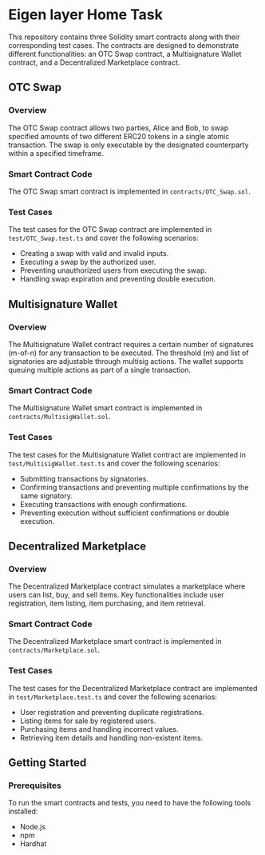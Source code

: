 # Eigen layer Home Task
This repository contains three Solidity smart contracts along with their corresponding test cases. The contracts are designed to demonstrate different functionalities: an OTC Swap contract, a Multisignature Wallet contract, and a Decentralized Marketplace contract.

## OTC Swap
### Overview
The OTC Swap contract allows two parties, Alice and Bob, to swap specified amounts of two different ERC20 tokens in a single atomic transaction. The swap is only executable by the designated counterparty within a specified timeframe.
### Smart Contract Code
The OTC Swap smart contract is implemented in `contracts/OTC_Swap.sol`.
### Test Cases

The test cases for the OTC Swap contract are implemented in `test/OTC_Swap.test.ts` and cover the following scenarios:

- Creating a swap with valid and invalid inputs.
- Executing a swap by the authorized user.
- Preventing unauthorized users from executing the swap.
- Handling swap expiration and preventing double execution.

## Multisignature Wallet
### Overview
The Multisignature Wallet contract requires a certain number of signatures (m-of-n) for any transaction to be executed. The threshold (m) and list of signatories are adjustable through multisig actions. The wallet supports queuing multiple actions as part of a single transaction.

### Smart Contract Code
The Multisignature Wallet smart contract is implemented in `contracts/MultisigWallet.sol`.
### Test Cases

The test cases for the Multisignature Wallet contract are implemented in `test/MultisigWallet.test.ts` and cover the following scenarios:

- Submitting transactions by signatories.
- Confirming transactions and preventing multiple confirmations by the same signatory.
- Executing transactions with enough confirmations.
- Preventing execution without sufficient confirmations or double execution.

## Decentralized Marketplace
### Overview
The Decentralized Marketplace contract simulates a marketplace where users can list, buy, and sell items. Key functionalities include user registration, item listing, item purchasing, and item retrieval.

### Smart Contract Code
The Decentralized Marketplace smart contract is implemented in `contracts/Marketplace.sol`.
### Test Cases

The test cases for the Decentralized Marketplace contract are implemented in `test/Marketplace.test.ts` and cover the following scenarios:

- User registration and preventing duplicate registrations.
- Listing items for sale by registered users.
- Purchasing items and handling incorrect values.
- Retrieving item details and handling non-existent items.

## Getting Started
### Prerequisites

To run the smart contracts and tests, you need to have the following tools installed:

- Node.js
- npm
- Hardhat

